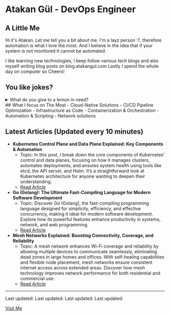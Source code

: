 # Atakan Gül - DevOps Engineer

## A Little Me
Hi it's Atakan. Let me tell you a bit about me. I'm a layz person :?, therefore automation is what I love the most. And I believe in the idea that if your system is not monitored it cannot be automated. 

I like learning new technologies, I keep follow various tech blogs and also myself writing blog posts on blog.atakangul.com Lastly I spend the whole day on computer so Cheers!

## You like jokes?
<details>
  <summary>What do you give to a lemon in need?</summary>
  
  Lemonaid.
</details>
## What I focus on The Most
- Cloud-Native Solutions
- CI/CD Pipeline Optimization
- Infrastructure as Code
- Containerization & Orchestration
- Automation & Scripting
- Network solutions

## Latest Articles (Updated every 10 minutes)
- **Kubernetes Control Plane and Data Plane Explained: Key Components & Automation**
  - Topic: In this post, I break down the core components of Kubernetes' control and data planes, focusing on how it manages clusters, automates deployments, and ensures system health using tools like etcd, the API server, and Helm. It’s a straightforward look at Kubernetes architecture for anyone wanting to deepen their understanding.
  - [Read Article](kubernetes-control-data-plane)
- **Go (Golang): The Ultimate Fast-Compiling Language for Modern Software Development**
  - Topic: Discover Go (Golang), the fast-compiling programming language designed for simplicity, efficiency, and effective concurrency, making it ideal for modern software development. Explore how its powerful features enhance productivity in systems, network, and web programming.
  - [Read Article](go-golang-fast-compilation)
- **Mesh Networks Explained: Boosting Connectivity, Coverage, and Reliability**
  - Topic: A mesh network enhances Wi-Fi coverage and reliability by allowing multiple devices to communicate seamlessly, eliminating dead zones in large homes and offices. With self-healing capabilities and flexible node placement, mesh networks ensure consistent internet access across extended areas. Discover how mesh technology improves network performance for both residential and commercial use.
  - [Read Article](mesh-networks-boost-connectivity-reliability)
---
Last updated: 
Last updated: 
Last updated: 
Last updated: 

[Visit Me](atakangul.com)
